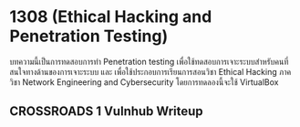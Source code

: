 # 1308 (Ethical Hacking and Penetration Testing)

บทความนี้เป็นการทดสอบการทำ Penetration testing เพื่อใช้ทดสอบการเจาะระบบสำหรับคนที่สนใจทางด้านของการเจาะระบบ และ เพื่อใช้ประกอบการเรียนการสอนวิชา Ethical Hacking ภาควิชา Network Engineering and Cybersecurity โดยการทดลองนี้จะใช้ VirtualBox
## CROSSROADS 1 Vulnhub Writeup
